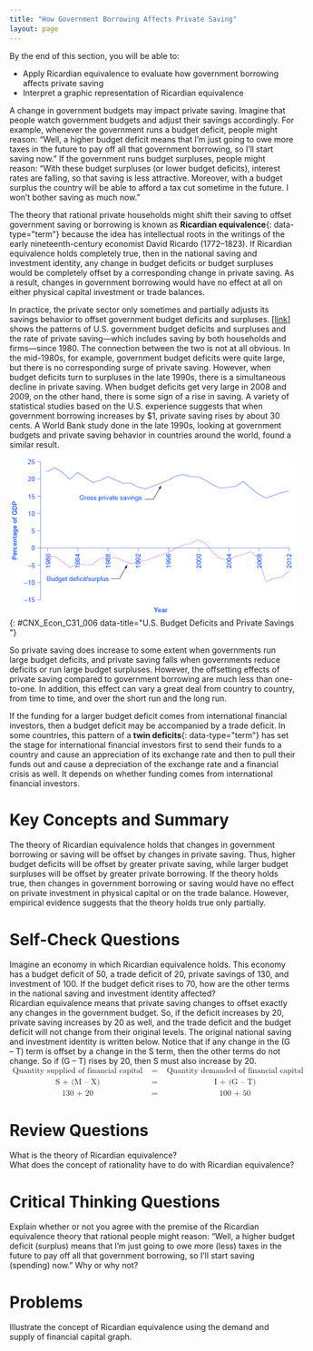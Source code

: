 ```yaml
---
title: "How Government Borrowing Affects Private Saving"
layout: page
---
```



<div data-type="abstract" markdown="1">
By the end of this section, you will be able to:

* Apply Ricardian equivalence to evaluate how government borrowing affects private saving
* Interpret a graphic representation of Ricardian equivalence

</div>

A change in government budgets may impact private saving. Imagine that people watch government budgets and adjust their savings accordingly. For example, whenever the government runs a budget deficit, people might reason: “Well, a higher budget deficit means that I’m just going to owe more taxes in the future to pay off all that government borrowing, so I’ll start saving now.” If the government runs budget surpluses, people might reason: “With these budget surpluses (or lower budget deficits), interest rates are falling, so that saving is less attractive. Moreover, with a budget surplus the country will be able to afford a tax cut sometime in the future. I won’t bother saving as much now.”

The theory that rational private households might shift their saving to offset government saving or borrowing is known as **Ricardian equivalence**{: data-type="term"} because the idea has intellectual roots in the writings of the early nineteenth-century economist David Ricardo (1772–1823). If Ricardian equivalence holds completely true, then in the national saving and investment identity, any change in budget deficits or budget surpluses would be completely offset by a corresponding change in private saving. As a result, changes in government borrowing would have no effect at all on either physical capital investment or trade balances.

In practice, the private sector only sometimes and partially adjusts its savings behavior to offset government budget deficits and surpluses. [\[link\]](#CNX_Econ_C31_006) shows the patterns of U.S. government budget deficits and surpluses and the rate of private saving—which includes saving by both households and firms—since 1980. The connection between the two is not at all obvious. In the mid-1980s, for example, government budget deficits were quite large, but there is no corresponding surge of private saving. However, when budget deficits turn to surpluses in the late 1990s, there is a simultaneous decline in private saving. When budget deficits get very large in 2008 and 2009, on the other hand, there is some sign of a rise in saving. A variety of statistical studies based on the U.S. experience suggests that when government borrowing increases by $1, private saving rises by about 30 cents. A World Bank study done in the late 1990s, looking at government budgets and private saving behavior in countries around the world, found a similar result.

 ![The graph shows that government borrowing and private investment sometimes rise and fall together. For example, between 1980 and 1984 the deficit as a percentage of GDP fell from &#x2013;5 to &#x2013;2% and the gross private savings as a percentage of GDP also fell from 22% to 20%.](../resources/CNX_Econ_C31_006.jpg "The theory of Ricardian equivalence suggests that any increase in government borrowing will be offset by additional private saving, while any decrease in government borrowing will be offset by reduced private saving. Sometimes this theory holds true, and sometimes it does not hold true at all. (Source: Bureau of Economic Analysis and Federal Reserve Economic Data)"){: #CNX_Econ_C31_006 data-title="U.S. Budget Deficits and Private Savings "}

So private saving does increase to some extent when governments run large budget deficits, and private saving falls when governments reduce deficits or run large budget surpluses. However, the offsetting effects of private saving compared to government borrowing are much less than one-to-one. In addition, this effect can vary a great deal from country to country, from time to time, and over the short run and the long run.

If the funding for a larger budget deficit comes from international financial investors, then a budget deficit may be accompanied by a trade deficit. In some countries, this pattern of a **twin deficits**{: data-type="term"} has set the stage for international financial investors first to send their funds to a country and cause an appreciation of its exchange rate and then to pull their funds out and cause a depreciation of the exchange rate and a financial crisis as well. It depends on whether funding comes from international financial investors.

# Key Concepts and Summary

The theory of Ricardian equivalence holds that changes in government borrowing or saving will be offset by changes in private saving. Thus, higher budget deficits will be offset by greater private saving, while larger budget surpluses will be offset by greater private borrowing. If the theory holds true, then changes in government borrowing or saving would have no effect on private investment in physical capital or on the trade balance. However, empirical evidence suggests that the theory holds true only partially.

# Self-Check Questions

<div data-type="exercise">
<div data-type="problem" markdown="1">
Imagine an economy in which Ricardian equivalence holds. This economy has a budget deficit of 50, a trade deficit of 20, private savings of 130, and investment of 100. If the budget deficit rises to 70, how are the other terms in the national saving and investment identity affected?

</div>
<div data-type="solution" markdown="1">
Ricardian equivalence means that private saving changes to offset exactly any changes in the government budget. So, if the deficit increases by 20, private saving increases by 20 as well, and the trade deficit and the budget deficit will not change from their original levels. The original national saving and investment identity is written below. Notice that if any change in the (G – T) term is offset by a change in the S term, then the other terms do not change. So if (G – T) rises by 20, then S must also increase by 20.

<div data-type="equation">
<math xmlns="http://www.w3.org/1998/Math/MathML"><mtable columnspacing="2px" columnalign="right center left"><mtr><mtd><mtext>Quantity supplied of financial capital</mtext></mtd><mtd><mtext> = </mtext></mtd><mtd><mtext>Quantity demanded of financial capital</mtext></mtd></mtr><mtr><mtd><mtext>S + (M – X)</mtext></mtd><mtd><mtext> = </mtext></mtd><mtd><mtext>I + (G – T)</mtext></mtd></mtr><mtr><mtd><mtext>130 + 20</mtext></mtd><mtd><mtext> = </mtext></mtd><mtd><mtext>100 + 50</mtext></mtd></mtr></mtable></math>
</div>
</div>
</div>

# Review Questions

<div data-type="exercise">
<div data-type="problem" markdown="1">
What is the theory of Ricardian equivalence?

</div>
</div>

<div data-type="exercise">
<div data-type="problem" markdown="1">
What does the concept of rationality have to do with Ricardian equivalence?

</div>
</div>

# Critical Thinking Questions

<div data-type="exercise">
<div data-type="problem" markdown="1">
Explain whether or not you agree with the premise of the Ricardian equivalence theory that rational people might reason: “Well, a higher budget deficit (surplus) means that I’m just going to owe more (less) taxes in the future to pay off all that government borrowing, so I’ll start saving (spending) now.” Why or why not?

</div>
</div>

# Problems

<div data-type="exercise">
<div data-type="problem" markdown="1">
Illustrate the concept of Ricardian equivalence using the demand and supply of financial capital graph.

</div>
</div>

